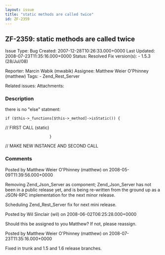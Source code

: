 ```yaml
---
layout: issue
title: "static methods are called twice"
id: ZF-2359
---
```


ZF-2359: static methods are called twice
----------------------------------------

 Issue Type: Bug Created: 2007-12-28T10:26:33.000+0000 Last Updated: 2008-07-23T11:35:16.000+0000 Status: Resolved Fix version(s): - 1.5.3 (28/Jul/08)
 
 Reporter:  Marcin Wabik (mwabik)  Assignee:  Matthew Weier O'Phinney (matthew)  Tags: - Zend\_Rest\_Server
 
 Related issues: 
 Attachments: 
### Description

there is no "else" statment:

 
    if ($this->_functions[$this->_method]->isStatic()) {


// FIRST CALL (static)

 
                        }


// MAKE NEW INSTANCE AND SECOND CALL

 

 

### Comments

Posted by Matthew Weier O'Phinney (matthew) on 2008-05-09T11:39:56.000+0000

Removing Zend\_Json\_Server as component; Zend\_Json\_Server has not been in a public release yet, and is being re-written from the ground up as a JSON-RPC implementation for the next minor release.

Scheduling Zend\_Rest\_Server fix for next mini release.

 

 

Posted by Wil Sinclair (wil) on 2008-06-02T06:25:28.000+0000

Should this be assigned to you Matthew? If not, please reassign.

 

 

Posted by Matthew Weier O'Phinney (matthew) on 2008-07-23T11:35:16.000+0000

Fixed in trunk and 1.5 and 1.6 release branches.

 

 